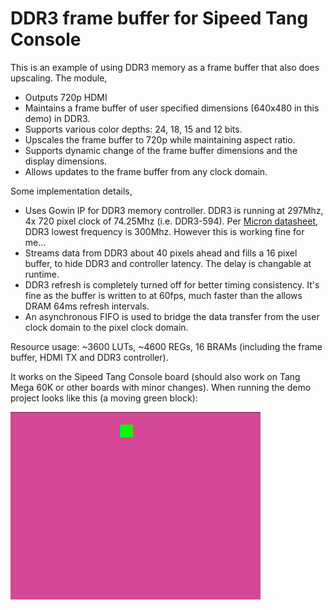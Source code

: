 # DDR3 frame buffer for Sipeed Tang Console

This is an example of using DDR3 memory as a frame buffer that also does upscaling. The module,

* Outputs 720p HDMI
* Maintains a frame buffer of user specified dimensions (640x480 in this demo) in DDR3.
* Supports various color depths: 24, 18, 15 and 12 bits.
* Upscales the frame buffer to 720p while maintaining aspect ratio.
* Supports dynamic change of the frame buffer dimensions and the display dimensions.
* Allows updates to the frame buffer from any clock domain.

Some implementation details,
* Uses Gowin IP for DDR3 memory controller. DDR3 is running at 297Mhz, 4x 720 pixel clock of 74.25Mhz (i.e. DDR3-594). Per [Micron datasheet](https://forum.digilent.com/topic/25816-should-max-clock-period-be-min-clock-period/), DDR3 lowest frequency is 300Mhz. However this is working fine for me...
* Streams data from DDR3 about 40 pixels ahead and fills a 16 pixel buffer, to hide DDR3 and controller latency. The delay is changable at runtime.
* DDR3 refresh is completely turned off for better timing consistency. It's fine as the buffer is written to at 60fps, much faster than the allows DRAM 64ms refresh intervals.
* An asynchronous FIFO is used to bridge the data transfer from the user clock domain to the pixel clock domain.

Resource usage: ~3600 LUTs, ~4600 REGs, 16 BRAMs (including the frame buffer, HDMI TX and DDR3 controller).
  
It works on the Sipeed Tang Console board (should also work on Tang Mega 60K or other boards with minor changes). When running the demo project looks like this (a moving green block):

<img src="doc/ddr3_framebuffer.png" width=400>
